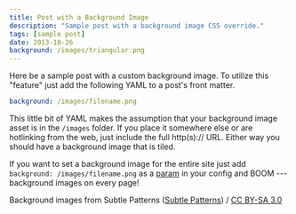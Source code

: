 ```yaml
---
title: Post with a Background Image
description: "Sample post with a background image CSS override."
tags: [sample post]
date: 2013-10-26
background: /images/triangular.png
---
```


Here be a sample post with a custom background image. To utilize this "feature" just add the following YAML to a post's front matter.

```yaml
background: /images/filename.png
```

This little bit of YAML makes the assumption that your background image asset is in the `/images` folder. If you place it somewhere else or are hotlinking from the web, just include the full http(s):// URL. Either way you should have a background image that is tiled.

If you want to set a background image for the entire site just add `background: /images/filename.png` as a [param](https://gohugo.io/overview/configuration/#examples) in your config and BOOM --- background images on every page!

<div xmlns:cc="http://creativecommons.org/ns#" xmlns:dct="http://purl.org/dc/terms/" about="http://subtlepatterns.com" class="notice">Background images from <span property="dct:title">Subtle Patterns</span> (<a rel="cc:attributionURL" property="cc:attributionName" href="http://subtlepatterns.com">Subtle Patterns</a>) / <a rel="license" href="http://creativecommons.org/licenses/by-sa/3.0/">CC BY-SA 3.0</a></div>
